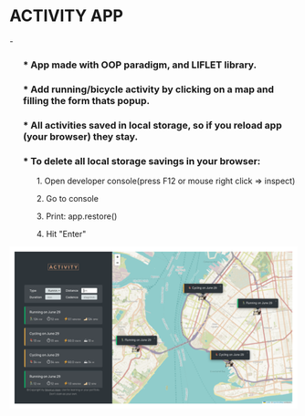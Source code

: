 <h1>ACTIVITY APP</h1>
-
<div>
  <ul>
    <h3> * App made with OOP paradigm, and LIFLET library.</h3>
  </ul>
  <ul>
    <h3> * Add running/bicycle activity by clicking on a map and filling the form thats popup.</h3>
  </ul>
  <ul>
    <h3> * All activities saved in local storage, so if you reload app (your browser) they stay. </h3>
    <h3>  * To delete all local storage savings in your browser:</h3>
              <ol>1. Open developer console(press F12 or mouse right click => inspect)</ol>
              <ol>2. Go to console</ol>
              <ol>3. Print: app.restore() </ol>
              <ol>4. Hit "Enter"</ol>
  </ul>
</div>

![alt text](https://github.com/SeverusVape/ACTIVITY-APP/blob/main/pic/final-pic.png?raw=true)
